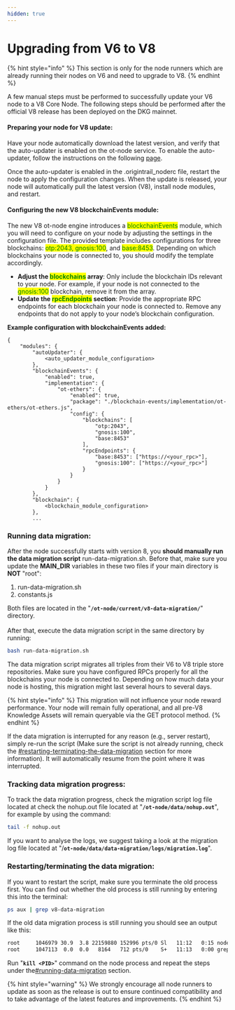 ```yaml
---
hidden: true
---
```


# Upgrading from V6 to V8

{% hint style="info" %}
This section is only for the node runners which are already running their nodes on V6 and need to upgrade to V8.
{% endhint %}

A few manual steps must be performed to successfully update your V6 node to a V8 Core Node. The following steps should be performed after the official V8 release has been deployed on the DKG mainnet.

#### Preparing your node for V8 update:

Have your node automatically download the latest version, and verify that the auto-updater is enabled on the ot-node service. To enable the auto-updater, follow the instructions on the following [page](https://docs.origintrail.io/dkg-v6-current-version/node-setup-instructions/useful-resources/manually-configuring-your-node).&#x20;

Once the auto-updater is enabled in the .origintrail\_noderc file, restart the node to apply the configuration changes. When the update is released, your node will automatically pull the latest version (V8), install node modules, and restart.

#### Configuring the new V8 blockchainEvents module:

The new V8 ot-node engine introduces a <mark style="color:green;">blockchainEvents</mark> module, which you will need to configure on your node by adjusting the settings in the configuration file. The provided template includes configurations for three blockchains: <mark style="color:green;">otp:2043, gnosis:100</mark>, and <mark style="color:green;">base:8453</mark>. Depending on which blockchains your node is connected to, you should modify the template accordingly.

* **Adjust the&#x20;**<mark style="color:green;">**blockchains**</mark>**&#x20;array**: Only include the blockchain IDs relevant to your node. For example, if your node is not connected to the <mark style="color:green;">gnosis:100</mark> blockchain, remove it from the array.
* **Update the&#x20;**<mark style="color:green;">**rpcEndpoints**</mark>**&#x20;section**: Provide the appropriate RPC endpoints for each blockchain your node is connected to. Remove any endpoints that do not apply to your node’s blockchain configuration.

**Example configuration with blockchainEvents added:**

```
{
    "modules": {
        "autoUpdater": {
            <auto_updater_module_configuration>
        },
        "blockchainEvents": {
            "enabled": true,
            "implementation": {
                "ot-ethers": {
                    "enabled": true,
                    "package": "./blockchain-events/implementation/ot-ethers/ot-ethers.js",
                    "config": {
                        "blockchains": [
                            "otp:2043",
                            "gnosis:100",
                            "base:8453"
                        ],
                        "rpcEndpoints": {
                            "base:8453": ["https://<your_rpc>"],
                            "gnosis:100": ["https://<your_rpc>"]
                        }
                    }
                }
            }
        },
        "blockchain": {
            <blockchain_module_configuration>
        },
        ...
```

### Running data migration:

After the node successfully starts with version 8, you **should manually run the data migration script** run-data-migration.sh. Before that, make sure you update the **MAIN\_DIR** variables in these two files if your main directory is **NOT** "root":

1. run-data-migration.sh
2. constants.js

Both files are located in the "**`/ot-node/current/v8-data-migration/`**" directory.\
\
After that, execute the data migration script in the same directory by running:

```bash
bash run-data-migration.sh
```

The data migration script migrates all triples from their V6 to V8 triple store repositories. Make sure you have configured RPCs properly for all the blockchains your node is connected to. Depending on how much data your node is hosting, this migration might last several hours to several days.&#x20;

{% hint style="info" %}
This migration will not influence your node reward performance. Your node will remain fully operational, and all pre-V8 Knowledge Assets will remain queryable via the GET protocol method.
{% endhint %}

If the data migration is interrupted for any reason (e.g., server restart), simply re-run the script (Make sure the script is not already running, check the [#restarting-terminating-the-data-migration](upgrading-from-v6-to-v8.md#restarting-terminating-the-data-migration "mention") section for more information). It will automatically resume from the point where it was interrupted.

### Tracking data migration progress:

To track the data migration progress, check the migration script log file located at                               check the nohup.out file located at "**`/ot-node/data/nohup.out`**", for example by using the command:

```bash
tail -f nohup.out
```

If you want to analyse the logs, we suggest taking a look at the migration log file located at "/**`ot-node/data/data-migration/logs/migration.log`**".

### Restarting/terminating the data migration:

If you want to restart the script, make sure you terminate the old process first. You can find out whether the old process is still running by entering this into the terminal:

```bash
ps aux | grep v8-data-migration
```

If the old data migration process is still running you should see an output like this:

```bash
root     1046979 30.9  3.8 22159880 152996 pts/0 Sl   11:12   0:15 node v8-data-migration.js
root     1047113  0.0  0.0   8164   712 pts/0    S+   11:13   0:00 grep --color=auto v8-data-migration
```

Run "**`kill <PID>`**" command on the node process and repeat the steps under the[#running-data-migration](upgrading-from-v6-to-v8.md#running-data-migration "mention") section.

{% hint style="warning" %}
We strongly encourage all node runners to update as soon as the release is out to ensure continued compatibility and to take advantage of the latest features and improvements.
{% endhint %}
